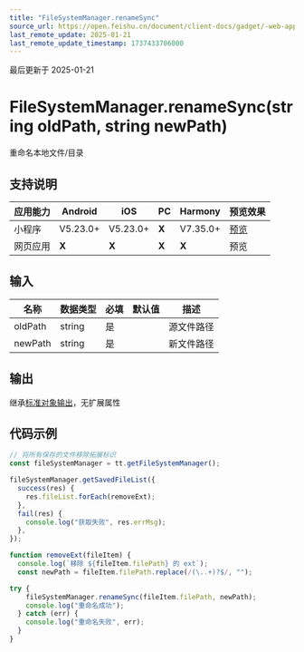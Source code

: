 ```yaml
---
title: "FileSystemManager.renameSync"
source_url: https://open.feishu.cn/document/client-docs/gadget/-web-app-api/file/file_system_manager/file_system_manager_rename_sync
last_remote_update: 2025-01-21
last_remote_update_timestamp: 1737433706000
---
```

最后更新于 2025-01-21

# FileSystemManager.renameSync(string oldPath, string newPath)

重命名本地文件/目录

## 支持说明

应用能力 | Android | iOS | PC | Harmony | 预览效果
--- | --- | --- | --- | --- | ---
小程序 | V5.23.0+ | V5.23.0+ | **X** | V7.35.0+ | [预览](https://applink.feishu.cn/client/mini_program/open?appId=cli_9dff7f6ae02ad104&path=page%2FAPI%2Fpages%2Ffile%2Ffile)
网页应用 | **X** | **X** | **X** | **X** | 预览

## 输入

名称 | 数据类型 | 必填 | 默认值 | 描述
--- | --- | --- | --- | ---
oldPath | string | 是 |  | 源文件路径
newPath | string | 是 |  | 新文件路径

## 输出
继承[标准对象输出](https://open.feishu.cn/document/uYjL24iN/ukzNy4SO3IjL5cjM#8c92acb8)，无扩展属性

## 代码示例

```js
// 将所有保存的文件移除拓展标识
const fileSystemManager = tt.getFileSystemManager();

fileSystemManager.getSavedFileList({
  success(res) {
    res.fileList.forEach(removeExt);
  },
  fail(res) {
    console.log("获取失败", res.errMsg);
  },
});

function removeExt(fileItem) {
  console.log(`移除 ${fileItem.filePath} 的 ext`);
  const newPath = fileItem.filePath.replace(/(\..+)?$/, "");

try {
    fileSystemManager.renameSync(fileItem.filePath, newPath);
    console.log("重命名成功");
  } catch (err) {
    console.log("重命名失败", err);
  }
}
```
